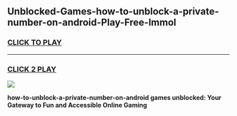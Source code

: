 
## Unblocked-Games-how-to-unblock-a-private-number-on-android-Play-Free-lmmol
<h3>
<a href="https://premium76.site?title=how-to-unblock-a-private-number-on-android&ref=18A1">CLICK TO PLAY</a></h3>
<hr>

<h3>
<a href="https://premium76.site?title=how-to-unblock-a-private-number-on-android&ref=18A1">CLICK 2 PLAY</a>
  
</h3>

<a href="https://premium76.site?title=how-to-unblock-a-private-number-on-android&ref=18A1"><img src="https://clearcache.store/games.png"></a>


**how-to-unblock-a-private-number-on-android games unblocked: Your Gateway to Fun and Accessible Online Gaming**
